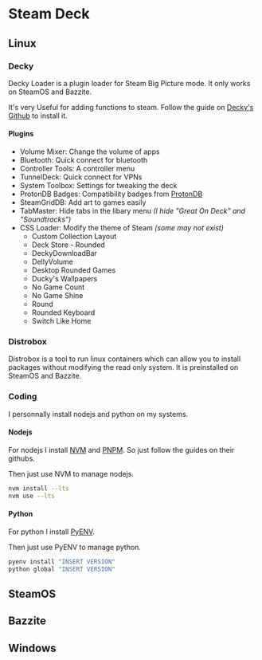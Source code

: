# Steam Deck

## Linux

### Decky
Decky Loader is a plugin loader for Steam Big Picture mode.
It only works on SteamOS and Bazzite.

It's very Useful for adding functions to steam.
Follow the guide on [Decky's Github](https://github.com/SteamDeckHomebrew/decky-loader) to install it.

#### Plugins
- Volume Mixer: Change the volume of apps
- Bluetooth: Quick connect for bluetooth
- Controller Tools: A controller menu
- TunnelDeck: Quick connect for VPNs
- System Toolbox: Settings for tweaking the deck
- ProtonDB Badges: Compatibility badges from [ProtonDB](https://www.protondb.com/) 
- SteamGridDB: Add art to games easily
- TabMaster: Hide tabs in the libary menu *(I hide "Great On Deck" and "Soundtracks")*
- CSS Loader: Modify the theme of Steam *(some may not exist)*
	- Custom Collection Layout
	- Deck  Store - Rounded
	- DeckyDownloadBar
	- DellyVolume
	- Desktop Rounded Games
	- Ducky's Wallpapers
	- No Game Count
	- No Game Shine
	- Round
	- Rounded Keyboard
	- Switch Like Home

### Distrobox
Distrobox is a tool to run linux containers which can allow you to install packages without modifying the read only system. 
It is preinstalled on SteamOS and Bazzite.

### Coding
I personnally install nodejs and python on my systems.

#### Nodejs
For nodejs I install [NVM](https://github.com/nvm-sh/nvm) and [PNPM](https://github.com/pnpm/pnpm).
So just follow the guides on their githubs.

Then just use NVM to manage nodejs.
```sh
nvm install --lts
nvm use --lts
```

#### Python
For python I install [PyENV](https://github.com/pyenv/pyenv).

Then just use PyENV to manage python.
```sh
pyenv install "INSERT VERSION"
python global "INSERT VERSION"
```

## SteamOS

## Bazzite

## Windows
